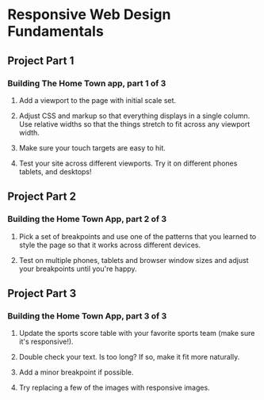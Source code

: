 # Responsive Web Design Fundamentals

## Project Part 1

### Building The Home Town app, part 1 of 3

1) Add a <meta> viewport to the page with initial scale set.

2) Adjust CSS and markup so that everything displays in a single column. Use relative widths so that the things stretch to fit across any viewport width.

3) Make sure your touch targets are easy to hit.

4) Test your site across different viewports. Try it on different phones tablets, and desktops!

## Project Part 2

### Building the Home Town App, part 2 of 3

1) Pick a set of breakpoints and use one of the patterns that you learned to style the page so that it works across different devices.

2) Test on multiple phones, tablets and browser window sizes and adjust your breakpoints until you're happy.

## Project Part 3

### Building the Home Town App, part 3 of 3

1. Update the sports score table with your favorite sports team (make sure it's responsive!).

2. Double check your text. Is too long? If so, make it fit more naturally.

3. Add a minor breakpoint if possible.

4. Try replacing a few of the images with responsive images.